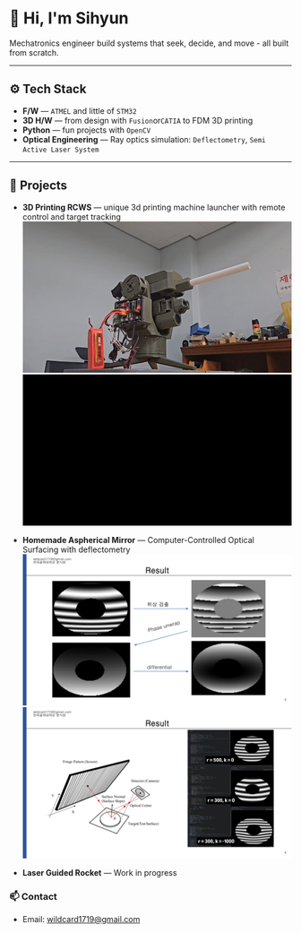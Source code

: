 # 👋 Hi, I'm Sihyun

Mechatronics engineer build systems that seek, decide, and move - all built from scratch.

---

## ⚙️ Tech Stack
- **F/W** — `ATMEL` and little of `STM32`
- **3D H/W** — from design with `Fusion`or`CATIA` to FDM 3D printing
- **Python** — fun projects with `OpenCV`
- **Optical Engineering** — Ray optics simulation: `Deflectometry`, `Semi Active Laser System`

---

## 🚀 Projects
- **3D Printing RCWS** — unique 3d printing machine launcher with remote control and target tracking
![Demo Animation](https://raw.githubusercontent.com/wildcard1719/wildcard1719/main/images/rcws_0.gif)
![Demo Animation](https://raw.githubusercontent.com/wildcard1719/wildcard1719/main/images/rcws_1.gif)

- **Homemade Aspherical Mirror** — Computer-Controlled Optical Surfacing with deflectometry
![Demo Animation](https://raw.githubusercontent.com/wildcard1719/wildcard1719/main/images/deflectometry_0.png)
![Demo Animation](https://raw.githubusercontent.com/wildcard1719/wildcard1719/main/images/deflectometry_2.png)


- **Laser Guided Rocket** — Work in progress





### 📫 Contact
- Email: wildcard1719@gmail.com

